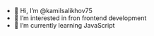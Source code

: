 - 👋 Hi, I’m @kamilsalikhov75
- 👀 I’m interested in fron frontend development
- 🌱 I’m currently learning JavaScript
